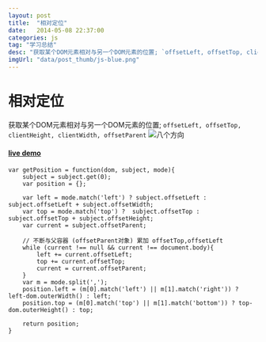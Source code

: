 ```yaml
---
layout: post
title:  "相对定位"
date:   2014-05-08 22:37:00
categories: js
tag: "学习总结"
desc: "获取某个DOM元素相对与另一个DOM元素的位置; `offsetLeft, offsetTop, clientHeight, clientWidth, offsetParent`"
imgUrl: "data/post_thumb/js-blue.png"
---
```


相对定位
======================

获取某个DOM元素相对与另一个DOM元素的位置; `offsetLeft, offsetTop, clientHeight, clientWidth, offsetParent`
![八个方向]({{site.url}}data/position.png)

#### [live demo]({{site.url}}demos/position.html)

```
var getPosition = function(dom, subject, mode){
	subject = subject.get(0);
	var position = {};

	var left = mode.match('left') ? subject.offsetLeft : subject.offsetLeft + subject.offsetWidth;
	var top = mode.match('top') ?  subject.offsetTop : subject.offsetTop + subject.offsetHeight;
	var current = subject.offsetParent;

	// 不断与父容器 (offsetParent对象) 累加 offsetTop,offsetLeft
	while (current !== null && current !== document.body){
		left += current.offsetLeft;
		top += current.offsetTop;
		current = current.offsetParent;
	}
	var m = mode.split(',');
	position.left = (m[0].match('left') || m[1].match('right')) ? left-dom.outerWidth() : left;
	position.top = (m[0].match('top') || m[1].match('bottom')) ? top-dom.outerHeight() : top;

	return position;
}
```




